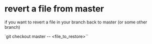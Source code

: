# revert a file from master

if you want to revert a file in your branch back to master (or some other branch)

`git checkout master -- <file_to_restore>``
